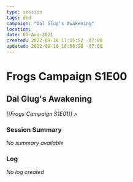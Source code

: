 ```yaml
---
type: session
tags: dnd
campaign: "Dal Glug's Awakening"
location: 
date: 05-Aug-2021
created: 2022-09-16 17:15:52 -07:00
updated: 2022-09-16 18:08:28 -07:00
---
```

# Frogs Campaign S1E00
## **Dal Glug's Awakening**
*[[Frogs Campaign S1E01]] >*

### Session Summary
*No summary available*

### Log
*No log created*